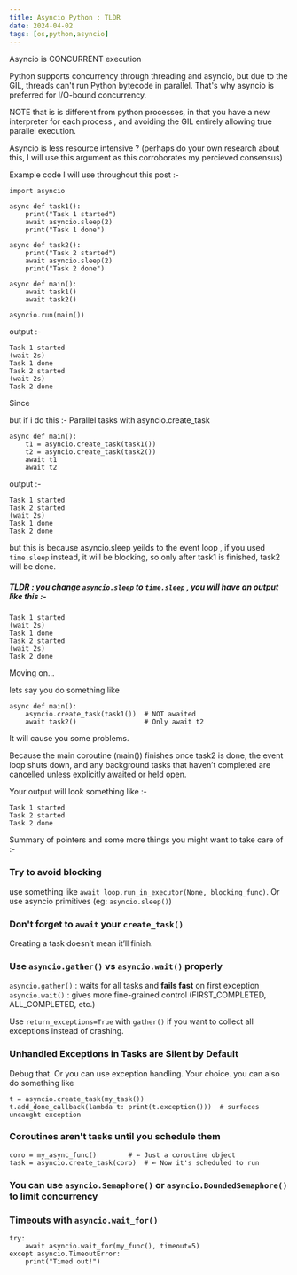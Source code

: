 ```yaml
---
title: Asyncio Python : TLDR
date: 2024-04-02
tags: [os,python,asyncio]
---
```

Asyncio is CONCURRENT execution 

Python supports concurrency through threading and asyncio, but due to the GIL, threads can't run Python bytecode in parallel. That's why asyncio is preferred for I/O-bound concurrency.

NOTE that is is different from python processes, in that you have a new interpreter for each process , and avoiding the GIL entirely allowing true parallel execution. 

Asyncio is less resource intensive ? (perhaps do your own research about this, I will use this argument as this corroborates my percieved consensus)

Example code I will use throughout this post :-  

```
import asyncio

async def task1():
    print("Task 1 started")
    await asyncio.sleep(2)
    print("Task 1 done")

async def task2():
    print("Task 2 started")
    await asyncio.sleep(2)
    print("Task 2 done")

async def main():
    await task1()
    await task2()

asyncio.run(main())

```

output :-


```
Task 1 started
(wait 2s)
Task 1 done
Task 2 started
(wait 2s)
Task 2 done
```

Since 

but if i do this :-
Parallel tasks with asyncio.create_task

```
async def main():
    t1 = asyncio.create_task(task1())
    t2 = asyncio.create_task(task2())
    await t1
    await t2

```

output :-

```
Task 1 started
Task 2 started
(wait 2s)
Task 1 done
Task 2 done
```

but this is because asyncio.sleep yeilds to the event loop , if you used `time.sleep` instead, it will be blocking, so only after task1 is finished, task2 will be done. 

##### TLDR : you change `asyncio.sleep` to `time.sleep` , you will have an output like this :-

```
Task 1 started
(wait 2s)
Task 1 done
Task 2 started 
(wait 2s)
Task 2 done
```

Moving on...


lets say you do something like 

```
async def main():
    asyncio.create_task(task1())  # NOT awaited
    await task2()                 # Only await t2
```
It will cause you some problems. 

Because the main coroutine (main()) finishes once task2 is done, the event loop shuts down, and any background tasks that haven’t completed are cancelled unless explicitly awaited or held open.

Your output will look something like :-

```
Task 1 started
Task 2 started
Task 2 done
```


Summary of pointers and some more things you might want to take care of :-

### Try to avoid blocking 

use something like `await loop.run_in_executor(None, blocking_func)`. Or use asyncio primitives (eg: `asyncio.sleep()`)


### Don't forget to `await` your `create_task()`

Creating a task doesn’t mean it’ll finish.


### Use `asyncio.gather()` vs `asyncio.wait()` properly

`asyncio.gather()` : waits for all tasks and **fails fast** on first exception
`asyncio.wait()` : gives more fine-grained control (FIRST_COMPLETED, ALL_COMPLETED, etc.)

Use `return_exceptions=True` with `gather()` if you want to collect all exceptions instead of crashing.


### Unhandled Exceptions in Tasks are Silent by Default

Debug that. Or you can use exception handling. Your choice. 
you can also do something like 

```
t = asyncio.create_task(my_task())
t.add_done_callback(lambda t: print(t.exception()))  # surfaces uncaught exception
```


### Coroutines aren't tasks until you schedule them

```
coro = my_async_func()        # ← Just a coroutine object
task = asyncio.create_task(coro)  # ← Now it's scheduled to run
```


### You can use `asyncio.Semaphore()` or `asyncio.BoundedSemaphore()` to limit concurrency


### Timeouts with `asyncio.wait_for()`

```
try:
    await asyncio.wait_for(my_func(), timeout=5)
except asyncio.TimeoutError:
    print("Timed out!")
```

